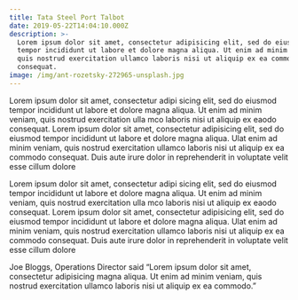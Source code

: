 ```yaml
---
title: Tata Steel Port Talbot
date: 2019-05-22T14:04:10.000Z
description: >-
  Lorem ipsum dolor sit amet, consectetur adipisicing elit, sed do eiusmod
  tempor incididunt ut labore et dolore magna aliqua. Ut enim ad minim veniam,
  quis nostrud exercitation ullamco laboris nisi ut aliquip ex ea commodo
  consequat.
image: /img/ant-rozetsky-272965-unsplash.jpg
---
```

Lorem ipsum dolor sit amet, consectetur adipi sicing elit, sed do eiusmod tempor incididunt ut labore et dolore magna aliqua. Ut enim ad minim veniam, quis nostrud exercitation ulla mco laboris nisi ut aliquip ex eaodo consequat. Lorem ipsum dolor sit amet, consectetur adipisicing elit, sed do eiusmod tempor incididunt ut labore et dolore magna aliqua. Ulat enim ad minim veniam, quis nostrud exercitation ullamco laboris nisi ut aliquip ex ea commodo consequat. Duis aute irure dolor in reprehenderit in voluptate velit esse cillum dolore

Lorem ipsum dolor sit amet, consectetur adipi sicing elit, sed do eiusmod tempor incididunt ut labore et dolore magna aliqua. Ut enim ad minim veniam, quis nostrud exercitation ulla mco laboris nisi ut aliquip ex eaodo consequat. Lorem ipsum dolor sit amet, consectetur adipisicing elit, sed do eiusmod tempor incididunt ut labore et dolore magna aliqua. Ulat enim ad minim veniam, quis nostrud exercitation ullamco laboris nisi ut aliquip ex ea commodo consequat. Duis aute irure dolor in reprehenderit in voluptate velit esse cillum dolore

Joe Bloggs, Operations Director said “Lorem ipsum dolor sit amet, consectetur adipisicing magna aliqua. Ut enim ad minim veniam, quis nostrud exercitation ullamco laboris nisi ut aliquip ex ea commodo.”
